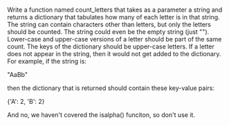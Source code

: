 #

Write a function named count_letters that takes as a parameter a string and
returns a dictionary that tabulates how many of each letter is in that string.
The string can contain characters other than letters, but only the letters
should be counted. The string could even be the empty string (just "").
Lower-case and upper-case versions of a letter should be part of the same count.
The keys of the dictionary should be upper-case letters. If a letter does not
appear in the string, then it would not get added to the dictionary. For
example, if the string is:

"AaBb"

then the dictionary that is returned should contain these key-value pairs:

{'A': 2, 'B': 2}

And no, we haven't covered the isalpha() funciton, so don't use it.

